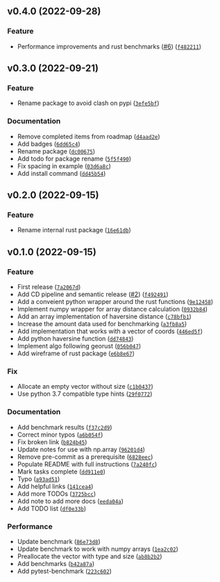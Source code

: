 <!--next-version-placeholder-->

## v0.4.0 (2022-09-28)
### Feature
* Performance improvements and rust benchmarks ([#6](https://github.com/mblackgeo/fast-geodist/issues/6)) ([`f482211`](https://github.com/mblackgeo/fast-geodist/commit/f4822115eaacf016c90ef6401da2fe975110d3d0))

## v0.3.0 (2022-09-21)
### Feature
* Rename package to avoid clash on pypi ([`3efe5bf`](https://github.com/mblackgeo/fast-geodist/commit/3efe5bff57296d5e14c3491583ae863ddba68aac))

### Documentation
* Remove completed items from roadmap ([`d4aad2e`](https://github.com/mblackgeo/fast-geodist/commit/d4aad2e14aa0cd717f006d2b5771b1330fc9a477))
* Add badges ([`6dd65c4`](https://github.com/mblackgeo/fast-geodist/commit/6dd65c48d644849752973d182c6af2a17c7ee3f9))
* Rename package ([`dc00675`](https://github.com/mblackgeo/fast-geodist/commit/dc006755489e7a4fd7d3843a081c05d57e35dfc1))
* Add todo for package rename ([`5f5f490`](https://github.com/mblackgeo/fast-geodist/commit/5f5f490ed58383f3265eab933e58569899b49b85))
* Fix spacing in example ([`03d6a8c`](https://github.com/mblackgeo/fast-geodist/commit/03d6a8c0221c8f3e962359a4feb1468ea4ece2dd))
* Add install command ([`dd45b54`](https://github.com/mblackgeo/fast-geodist/commit/dd45b54f055342157f41ea4d71b3a994cfad9184))

## v0.2.0 (2022-09-15)
### Feature
* Rename internal rust package ([`16e61db`](https://github.com/mblackgeo/fast-geodist/commit/16e61db3c3609127470458ef82749d6a6b19344e))

## v0.1.0 (2022-09-15)
### Feature
* First release ([`7a2067d`](https://github.com/mblackgeo/fast-geodist/commit/7a2067dd9688017609463f93df26d2acc388d69a))
* Add CD pipeline and semantic release ([#2](https://github.com/mblackgeo/fast-geodist/issues/2)) ([`f492491`](https://github.com/mblackgeo/fast-geodist/commit/f492491062fe919a6a6b67ae46621917d379993e))
* Add a conveient python wrapper around the rust functions ([`9e12458`](https://github.com/mblackgeo/fast-geodist/commit/9e12458ca4cf495db090e6a571c6142d3b0ef2f6))
* Implement numpy wrapper for array distance calculation ([`0932b84`](https://github.com/mblackgeo/fast-geodist/commit/0932b848ef03a6a0bf9fbe80d1eb58b3a64b5b09))
* Add an array implementation of haversine distance ([`c78bfb1`](https://github.com/mblackgeo/fast-geodist/commit/c78bfb11e805e0b4408610c9fb578989827431ba))
* Increase the amount data used for benchmarking ([`a3fb8a5`](https://github.com/mblackgeo/fast-geodist/commit/a3fb8a552cb654cff8d7142f0403c8b0b11e6fe9))
* Add implementation that works with a vector of coords ([`446ed5f`](https://github.com/mblackgeo/fast-geodist/commit/446ed5f0f605fb6f4603f89d9261d10dc8d494a2))
* Add python haversine function ([`dd74843`](https://github.com/mblackgeo/fast-geodist/commit/dd74843c80e38452d193dc2574d7874ad56006bb))
* Implement algo following georust ([`056b047`](https://github.com/mblackgeo/fast-geodist/commit/056b047c61ab97b4fd59a6aa2cc06e7469a9d933))
* Add wireframe of rust package ([`e6b8e67`](https://github.com/mblackgeo/fast-geodist/commit/e6b8e67d99b6f1c8edcfa817ead4bedb31f4ef0b))

### Fix
* Allocate an empty vector without size ([`c1b0437`](https://github.com/mblackgeo/fast-geodist/commit/c1b04371f3b973af0a6014aca5830f3bd59e7d16))
* Use python 3.7 compatible type hints ([`29f0772`](https://github.com/mblackgeo/fast-geodist/commit/29f07721faec6d3581a4c448273c5151682af638))

### Documentation
* Add benchmark results ([`f37c2d9`](https://github.com/mblackgeo/fast-geodist/commit/f37c2d99cd65921ce3b26e0aacdd3236ce58e819))
* Correct minor typos ([`a6b054f`](https://github.com/mblackgeo/fast-geodist/commit/a6b054fba9fed2181ce620f7de47dcdeda125c04))
* Fix broken link ([`b824b45`](https://github.com/mblackgeo/fast-geodist/commit/b824b45291742de0d183849189af4b898f76c4f4))
* Update notes for use with np.array ([`96201d4`](https://github.com/mblackgeo/fast-geodist/commit/96201d4a264edce9f8633c7d2e19d59a5b908503))
* Remove pre-commit as a prerequisite ([`6828eec`](https://github.com/mblackgeo/fast-geodist/commit/6828eec1acd816e65d0168b0b0ccf5a352358ee6))
* Populate README with full instructions ([`7a240fc`](https://github.com/mblackgeo/fast-geodist/commit/7a240fc5a7851d9ffbf90a37008b37141ed287b3))
* Mark tasks complete ([`dd911e0`](https://github.com/mblackgeo/fast-geodist/commit/dd911e0a3fd7a7a47f3ba549e8345dd0bf6e1432))
* Typo ([`a93ad51`](https://github.com/mblackgeo/fast-geodist/commit/a93ad517db6df30b7a3d993b0f29ba72d181076d))
* Add helpful links ([`141cea4`](https://github.com/mblackgeo/fast-geodist/commit/141cea431cd295703fc73bf91d10155d8e64724e))
* Add more TODOs ([`3725bcc`](https://github.com/mblackgeo/fast-geodist/commit/3725bcc218eb6414756f07bdb55afd031ec4090c))
* Add note to add more docs ([`eeda04a`](https://github.com/mblackgeo/fast-geodist/commit/eeda04a0ae6d33b56408414966d4692d9bba9b47))
* Add TODO list ([`df0e33b`](https://github.com/mblackgeo/fast-geodist/commit/df0e33bd5093ed101aca775cce095e4907d093eb))

### Performance
* Update benchmark ([`86e73d8`](https://github.com/mblackgeo/fast-geodist/commit/86e73d813285bee1d71a28e759658006cba75bc5))
* Update benchmark to work with numpy arrays ([`1ea2c02`](https://github.com/mblackgeo/fast-geodist/commit/1ea2c02cec1da538f76487ec2fef98d07cd1e6d9))
* Preallocate the vector with type and size ([`ab8b2b2`](https://github.com/mblackgeo/fast-geodist/commit/ab8b2b24e9c3fe809fd367b92dda86a94d71b60d))
* Add benchmarks ([`b42a87a`](https://github.com/mblackgeo/fast-geodist/commit/b42a87adfcbeb2e1c039528a602f43d609c7c06c))
* Add pytest-benchmark ([`223c602`](https://github.com/mblackgeo/fast-geodist/commit/223c6026aa4925e8f2c34e1082a8ea7ca814a5b5))